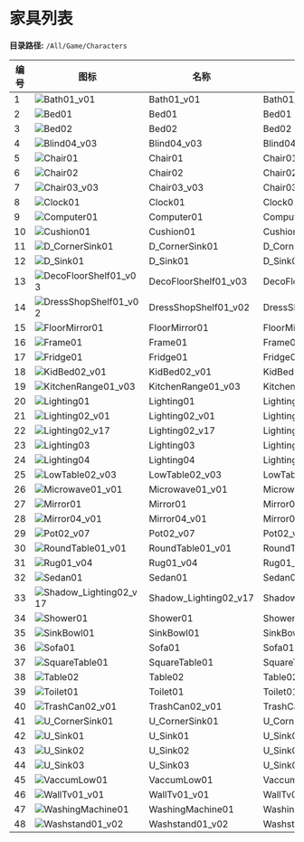 # 家具列表

**目录路径:** `/All/Game/Characters`

| 编号 | 图标                                                                                                               | 名称                  | 资产ID                |
| ---- | ------------------------------------------------------------------------------------------------------------------ | --------------------- | --------------------- |
| 1    | ![Bath01_v01](https://p.aoe.top/playinzoiDoc/media/Thumbnail/Build/Furniture/Bath01_v01.PNG)                       | Bath01_v01            | Bath01_v01            |
| 2    | ![Bed01](https://p.aoe.top/playinzoiDoc/media/Thumbnail/Build/Furniture/Bed01.PNG)                                 | Bed01                 | Bed01                 |
| 3    | ![Bed02](https://p.aoe.top/playinzoiDoc/media/Thumbnail/Build/Furniture/Bed02.PNG)                                 | Bed02                 | Bed02                 |
| 4    | ![Blind04_v03](https://p.aoe.top/playinzoiDoc/media/Thumbnail/Build/Furniture/Blind04_v03.PNG)                     | Blind04_v03           | Blind04_v03           |
| 5    | ![Chair01](https://p.aoe.top/playinzoiDoc/media/Thumbnail/Build/Furniture/Chair01.PNG)                             | Chair01               | Chair01               |
| 6    | ![Chair02](https://p.aoe.top/playinzoiDoc/media/Thumbnail/Build/Furniture/Chair02.PNG)                             | Chair02               | Chair02               |
| 7    | ![Chair03_v03](https://p.aoe.top/playinzoiDoc/media/Thumbnail/Build/Furniture/Chair03_v03.PNG)                     | Chair03_v03           | Chair03_v03           |
| 8    | ![Clock01](https://p.aoe.top/playinzoiDoc/media/Thumbnail/Build/Furniture/Clock01.PNG)                             | Clock01               | Clock01               |
| 9    | ![Computer01](https://p.aoe.top/playinzoiDoc/media/Thumbnail/Build/Furniture/Computer01.PNG)                       | Computer01            | Computer01            |
| 10   | ![Cushion01](https://p.aoe.top/playinzoiDoc/media/Thumbnail/Build/Furniture/Cushion01.PNG)                         | Cushion01             | Cushion01             |
| 11   | ![D_CornerSink01](https://p.aoe.top/playinzoiDoc/media/Thumbnail/Build/Furniture/D_CornerSink01.PNG)               | D_CornerSink01        | D_CornerSink01        |
| 12   | ![D_Sink01](https://p.aoe.top/playinzoiDoc/media/Thumbnail/Build/Furniture/D_Sink01.PNG)                           | D_Sink01              | D_Sink01              |
| 13   | ![DecoFloorShelf01_v03](https://p.aoe.top/playinzoiDoc/media/Thumbnail/Build/Furniture/DecoFloorShelf01_v03.PNG)   | DecoFloorShelf01_v03  | DecoFloorShelf01_v03  |
| 14   | ![DressShopShelf01_v02](https://p.aoe.top/playinzoiDoc/media/Thumbnail/Build/Furniture/DressShopShelf01_v02.PNG)   | DressShopShelf01_v02  | DressShopShelf01_v02  |
| 15   | ![FloorMirror01](https://p.aoe.top/playinzoiDoc/media/Thumbnail/Build/Furniture/FloorMirror01.PNG)                 | FloorMirror01         | FloorMirror01         |
| 16   | ![Frame01](https://p.aoe.top/playinzoiDoc/media/Thumbnail/Build/Furniture/Frame01.PNG)                             | Frame01               | Frame01               |
| 17   | ![Fridge01](https://p.aoe.top/playinzoiDoc/media/Thumbnail/Build/Furniture/Fridge01.PNG)                           | Fridge01              | Fridge01              |
| 18   | ![KidBed02_v01](https://p.aoe.top/playinzoiDoc/media/Thumbnail/Build/Furniture/KidBed02_v01.PNG)                   | KidBed02_v01          | KidBed02_v01          |
| 19   | ![KitchenRange01_v03](https://p.aoe.top/playinzoiDoc/media/Thumbnail/Build/Furniture/KitchenRange01_v03.PNG)       | KitchenRange01_v03    | KitchenRange01_v03    |
| 20   | ![Lighting01](https://p.aoe.top/playinzoiDoc/media/Thumbnail/Build/Furniture/Lighting01.PNG)                       | Lighting01            | Lighting01            |
| 21   | ![Lighting02_v01](https://p.aoe.top/playinzoiDoc/media/Thumbnail/Build/Furniture/Lighting02_v01.PNG)               | Lighting02_v01        | Lighting02_v01        |
| 22   | ![Lighting02_v17](https://p.aoe.top/playinzoiDoc/media/Thumbnail/Build/Furniture/Lighting02_v17.PNG)               | Lighting02_v17        | Lighting02_v17        |
| 23   | ![Lighting03](https://p.aoe.top/playinzoiDoc/media/Thumbnail/Build/Furniture/Lighting03.PNG)                       | Lighting03            | Lighting03            |
| 24   | ![Lighting04](https://p.aoe.top/playinzoiDoc/media/Thumbnail/Build/Furniture/Lighting04.PNG)                       | Lighting04            | Lighting04            |
| 25   | ![LowTable02_v03](https://p.aoe.top/playinzoiDoc/media/Thumbnail/Build/Furniture/LowTable02_v03.PNG)               | LowTable02_v03        | LowTable02_v03        |
| 26   | ![Microwave01_v01](https://p.aoe.top/playinzoiDoc/media/Thumbnail/Build/Furniture/Microwave01_v01.PNG)             | Microwave01_v01       | Microwave01_v01       |
| 27   | ![Mirror01](https://p.aoe.top/playinzoiDoc/media/Thumbnail/Build/Furniture/Mirror01.PNG)                           | Mirror01              | Mirror01              |
| 28   | ![Mirror04_v01](https://p.aoe.top/playinzoiDoc/media/Thumbnail/Build/Furniture/Mirror04_v01.PNG)                   | Mirror04_v01          | Mirror04_v01          |
| 29   | ![Pot02_v07](https://p.aoe.top/playinzoiDoc/media/Thumbnail/Build/Furniture/Pot02_v07.PNG)                         | Pot02_v07             | Pot02_v07             |
| 30   | ![RoundTable01_v01](https://p.aoe.top/playinzoiDoc/media/Thumbnail/Build/Furniture/RoundTable01_v01.PNG)           | RoundTable01_v01      | RoundTable01_v01      |
| 31   | ![Rug01_v04](https://p.aoe.top/playinzoiDoc/media/Thumbnail/Build/Furniture/Rug01_v04.PNG)                         | Rug01_v04             | Rug01_v04             |
| 32   | ![Sedan01](https://p.aoe.top/playinzoiDoc/media/Thumbnail/Build/Furniture/Sedan01.PNG)                             | Sedan01               | Sedan01               |
| 33   | ![Shadow_Lighting02_v17](https://p.aoe.top/playinzoiDoc/media/Thumbnail/Build/Furniture/Shadow_Lighting02_v17.PNG) | Shadow_Lighting02_v17 | Shadow_Lighting02_v17 |
| 34   | ![Shower01](https://p.aoe.top/playinzoiDoc/media/Thumbnail/Build/Furniture/Shower01.PNG)                           | Shower01              | Shower01              |
| 35   | ![SinkBowl01](https://p.aoe.top/playinzoiDoc/media/Thumbnail/Build/Furniture/SinkBowl01.PNG)                       | SinkBowl01            | SinkBowl01            |
| 36   | ![Sofa01](https://p.aoe.top/playinzoiDoc/media/Thumbnail/Build/Furniture/Sofa01.PNG)                               | Sofa01                | Sofa01                |
| 37   | ![SquareTable01](https://p.aoe.top/playinzoiDoc/media/Thumbnail/Build/Furniture/SquareTable01.PNG)                 | SquareTable01         | SquareTable01         |
| 38   | ![Table02](https://p.aoe.top/playinzoiDoc/media/Thumbnail/Build/Furniture/Table02.PNG)                             | Table02               | Table02               |
| 39   | ![Toilet01](https://p.aoe.top/playinzoiDoc/media/Thumbnail/Build/Furniture/Toilet01.PNG)                           | Toilet01              | Toilet01              |
| 40   | ![TrashCan02_v01](https://p.aoe.top/playinzoiDoc/media/Thumbnail/Build/Furniture/TrashCan02_v01.PNG)               | TrashCan02_v01        | TrashCan02_v01        |
| 41   | ![U_CornerSink01](https://p.aoe.top/playinzoiDoc/media/Thumbnail/Build/Furniture/U_CornerSink01.PNG)               | U_CornerSink01        | U_CornerSink01        |
| 42   | ![U_Sink01](https://p.aoe.top/playinzoiDoc/media/Thumbnail/Build/Furniture/U_Sink01.PNG)                           | U_Sink01              | U_Sink01              |
| 43   | ![U_Sink02](https://p.aoe.top/playinzoiDoc/media/Thumbnail/Build/Furniture/U_Sink02.PNG)                           | U_Sink02              | U_Sink02              |
| 44   | ![U_Sink03](https://p.aoe.top/playinzoiDoc/media/Thumbnail/Build/Furniture/U_Sink03.PNG)                           | U_Sink03              | U_Sink03              |
| 45   | ![VaccumLow01](https://p.aoe.top/playinzoiDoc/media/Thumbnail/Build/Furniture/VaccumLow01.PNG)                     | VaccumLow01           | VaccumLow01           |
| 46   | ![WallTv01_v01](https://p.aoe.top/playinzoiDoc/media/Thumbnail/Build/Furniture/WallTv01_v01.PNG)                   | WallTv01_v01          | WallTv01_v01          |
| 47   | ![WashingMachine01](https://p.aoe.top/playinzoiDoc/media/Thumbnail/Build/Furniture/WashingMachine01.PNG)           | WashingMachine01      | WashingMachine01      |
| 48   | ![Washstand01_v02](https://p.aoe.top/playinzoiDoc/media/Thumbnail/Build/Furniture/Washstand01_v02.PNG)             | Washstand01_v02       | Washstand01_v02       |
